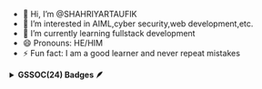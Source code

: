 - 👋 Hi, I’m @SHAHRIYARTAUFIK
- 👀 I’m interested in AIML,cyber security,web development,etc.
- 🌱 I’m currently learning fullstack development
- 😄 Pronouns: HE/HIM
- ⚡ Fun fact: I am a good learner and never repeat mistakes

<!---
SHAHRIYARTAUFIK/SHAHRIYARTAUFIK is a ✨ special ✨ repository because its `README.md` (this file) appears on your GitHub profile.
You can click the Preview link to take a look at your changes.
--->

<details>	
 <summary><b>GSSOC(24) Badges 🪶</b></summary><br>
<div style='display:flex; align-items:center; gap: 10px;' align='center'><a href="https://gssoc.girlscript.tech/leaderboard">
<img src="https://raw.githubusercontent.com/GSSoC24/Postman-Challenge/main/docs/assets/Postman%20White.png" width="100px" height="100px" />
</div>
</details>
